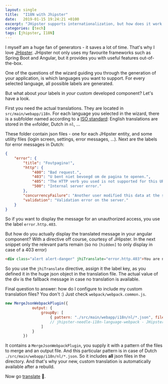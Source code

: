 ```yaml
---
layout: single
title:  "I18N with Jhipster"
date:   2019-01-15 19:24:21 +0100
excerpt: "JHipster supports internationalization, but how does it work exactly? And what about my custom messages?"
categories: [tech]
tags: [jhipster, I18N]
---
```

I myself am a huge fan of generators - it saves a lot of time. That's why I love [JHipster](http://http://jhipster.tech). JHipster not only uses my favourite frameworks such as Spring Boot and Angular, but it provides you with useful features out-of-the-box.

One of the questions of the wizard guiding you through the generation of your application, is which languages you want to support. For every selected language, all possible labels are generated.

But what about *your* labels in *your* custom developed component? Let's have a look.

First you need the actual translations. They are located in `src/main/webapp/i18n`. For each language you selected in the wizard, there is a subfolder named according to a [ISO standard](https://en.wikipedia.org/wiki/List_of_ISO_639-1_codes): English translations are stored in the `en`folder, Dutch in `nl`, ...

These folder contain json files - one for each JHipster entity, and some utility files (login screen, settings, error messages, ...). Next are the labels for error messages in Dutch:

```json
{
    "error": {
        "title": "Foutpagina!",
        "http": {
            "400": "Bad request.",
            "403": "U bent niet bevoegd om de pagina te openen.",
            "405": "The HTTP verb you used is not supported for this URL.",
            "500": "Internal server error."
        },
        "concurrencyFailure": "Another user modified this data at the same time as you. Your changes were rejected.",
        "validation": "Validation error on the server."
    }
}
```

So if you want to display the message for an unauthorized access, you use the label ``error.http.403``.

But how do you actually display the translated message in your angular component? With a directive off course, courtesy of JHipster. In the next snippet only the relevant parts remain (so no ``[hidden]`` to only display in case of a 403 error)

```html
<div class="alert alert-danger" jhiTranslate="error.http.403">You are not authorized to access this page.</div>
```

So you use the ``jhiTranslate`` directive, assign it the label key, as you defined it in the huge json object in the translation file. The actual value of the div is the fallback message in case no translation is available.

Final question to answer: how do I configure to include my custom translation files? You don't :) Just check ``webpack/webpack.common.js``.

```javascript
new MergeJsonWebpackPlugin({
            output: {
                groupBy: [
                    { pattern: "./src/main/webapp/i18n/nl/*.json", fileName: "./i18n/nl.json" }
                    // jhipster-needle-i18n-language-webpack - JHipster will add/remove languages in this array
                ]
            }
        })
```

It contains a ``MergeJsonWebpackPlugin``, you supply it with a pattern of the files to merge and an output file. And this particular pattern is in case of Dutch ``./src/main/webapp/i18n/nl/*.json``. So it includes **all** json files in the directory. And that's why your new, custom translation is automatically available after a rebuild.

Now go [translate](http://translate.google.com) 🙂.
